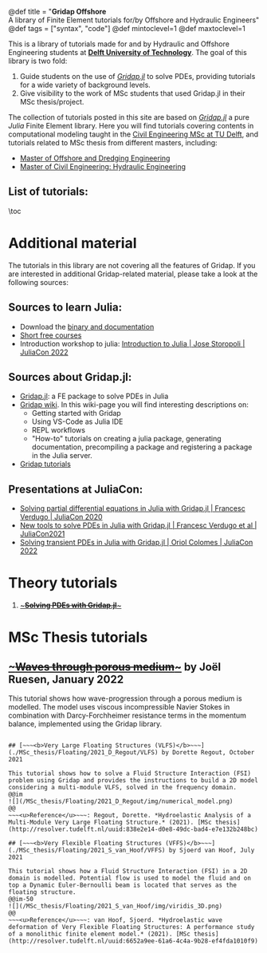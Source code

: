 @def title = "<b>Gridap Offshore</b><br>A library of Finite Element tutorials for/by Offshore and Hydraulic Engineers"
@def tags = ["syntax", "code"]
@def mintoclevel=1
@def maxtoclevel=1

This is a library of tutorials made for and by Hydraulic and Offshore Engineering students at [**Delft University of Technology**](www.tudelft.nl). The goal of this library is two fold: 

1. Guide students on the use of [*Gridap.jl*](https://github.com/gridap/Gridap.jl) to solve PDEs, providing tutorials for a wide variety of background levels.
2. Give visibility to the work of MSc students that used Gridap.jl in their MSc thesis/project.

The collection of tutorials posted in this site are based on [*Gridap.jl*](https://gridap.github.io/Gridap.jl/stable/) a pure *Julia* Finite Element library. Here you will find tutorials covering contents in computational modeling taught in the [Civil Engineering MSc at TU Delft](https://www.tudelft.nl/en/education/programmes/masters/civil-engineering/msc-civil-engineering), and tutorials related to MSc thesis from different masters, including:
- [Master of Offshore and Dredging Engineering](https://www.tudelft.nl/onderwijs/opleidingen/masters/offshore-dredging-engineering/msc-offshore-dredging-engineering)
- [Master of Civil Engineering: Hydraulic Engineering](https://www.tudelft.nl/onderwijs/opleidingen/masters/ce/msc-civil-engineering-test/old/old/old/oud/old/old/old/msc-programme/track-hydraulic-engineering)

## List of tutorials:

\toc

# Additional material

The tutorials in this library are not covering all the features of Gridap. If you are interested in additional Gridap-related material, please take a look at the following sources:

## Sources to learn Julia: 

- Download the [binary and documentation](https://julialang.org/) 
- [Short free courses](https://juliaacademy.com/courses?preview=logged_out)
- Introduction workshop to julia: [Introduction to Julia | Jose Storopoli | JuliaCon 2022](https://www.youtube.com/watch?v=uiQpwMQZBTA) 

## Sources about Gridap.jl: 

- [Gridap.jl](https://github.com/gridap/Gridap.jl): a FE package to solve PDEs in Julia 
- [Gridap wiki](https://github.com/gridap/Gridap.jl/wiki). In this wiki-page you will find interesting descriptions on: 
  - Getting started with Gridap 
  - Using VS-Code as Julia IDE 
  - REPL workflows 
  - "How-to"  tutorials on creating a julia package, generating documentation, precompiling a package and registering a package in the Julia server. 
- [Gridap tutorials](https://gridap.github.io/Gridap.jl/dev/)

## Presentations at JuliaCon: 

- [Solving partial differential equations in Julia with Gridap.jl | Francesc Verdugo | JuliaCon 2020](https://www.youtube.com/watch?v=txcb3ROQBS4)
- [New tools to solve PDEs in Julia with Gridap.jl | Francesc Verdugo et al | JuliaCon2021](https://www.youtube.com/watch?v=hsQiFP4S5RY)
- [Solving transient PDEs in Julia with Gridap.jl | Oriol Colomes | JuliaCon 2022](https://www.youtube.com/watch?v=heeiSoKnlUk) 



# Theory tutorials

1. [~~~<b>Solving PDEs with Gridap.jl</b>~~~](./Theory/tutorial_1/intro_FE_1D)

# MSc Thesis tutorials

## [~~~<b>Waves through porous medium</b>~~~](./MSc_thesis/Porous/2022_J_Ruesen/porous) by Joël Ruesen, January 2022

This tutorial shows how wave-progression through a porous medium is modelled. The model uses viscous incompressible Navier Stokes in combination with Darcy-Forchheimer resistance terms in the momentum balance, implemented using the Gridap library.

~~~<u>Reference</u>~~~: Ruesen, Joël. *Wave damping by large-scale offshore kelp farms - a numerical modelling framework using a porous medium approach.* (2022). [MSc thesis](http://resolver.tudelft.nl/uuid:fcba6da4-5d83-415d-a5b9-28fc054e7b15)

## [~~~<b>Very Large Floating Structures (VLFS)</b>~~~](./MSc_thesis/Floating/2021_D_Regout/VLFS) by Dorette Regout, October 2021

This tutorial shows how to solve a Fluid Structure Interaction (FSI) problem using Gridap and provides the instructions to build a 2D model considering a multi-module VLFS, solved in the frequency domain.
@@im
![](/MSc_thesis/Floating/2021_D_Regout/img/numerical_model.png) 
@@
~~~<u>Reference</u>~~~: Regout, Dorette. *Hydroelastic Analysis of a Multi-Module Very Large Floating Structure.* (2021). [MSc thesis](http://resolver.tudelft.nl/uuid:838e2e14-d0e8-49dc-bad4-e7e132b248bc)

## [~~~<b>Very Flexible Floating Structures (VFFS)</b>~~~](./MSc_thesis/Floating/2021_S_van_Hoof/VFFS) by Sjoerd van Hoof, July 2021

This tutorial shows how a Fluid Structure Interaction (FSI) in a 2D domain is modelled. Potential flow is used to model the fluid and on top a Dynamic Euler-Bernoulli beam is located that serves as the floating structure.
@@im-50
![](/MSc_thesis/Floating/2021_S_van_Hoof/img/viridis_3D.png) 
@@    
~~~<u>Reference</u>~~~: van Hoof, Sjoerd. *Hydroelastic wave deformation of Very Flexible Floating Structures: A performance study of a monolithic finite element model.* (2021). [MSc thesis](http://resolver.tudelft.nl/uuid:6652a9ee-61a6-4c4a-9b28-ef4fda1010f9)